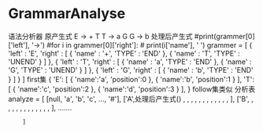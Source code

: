 # GrammarAnalyse
语法分析器
        原产生式
        E -> + T
        T -> a G
        G -> b
        处理后产生式
        #print(grammer[0]['left'], '->')
        #for i in grammer[0]['right']:
        #   print(i['name'], ' ')
        grammer =
        [
            {
                'left' : 'E', 
                'right' : [
                    {
                        'name' : '+', 
                        'TYPE' : 'END'
                    }, 
                    {
                        'name' : 'T', 
                        'TYPE' : 'UNEND'
                    }
                ]
            },
            {
                'left' : 'T', 
                'right' : [
                    {
                        'name' : 'a', 
                        'TYPE' : 'END'
                    }, 
                    {
                        'name' : 'G', 
                        'TYPE' : 'UNEND'
                    }
                ]
            },
            {
                'left' : 'G', 
                'right' : [
                    {
                        'name' : 'b', 
                        'TYPE' : 'END'
                    }
                ]
            }
        ]
        first集
        {
            'E': [
                {
                    'name':'a', 
                    'position':0
                }, {
                    'name':'b', 
                    'position':1
                }
            ],
            'T': [
                {
                    'name':'c', 
                    'position':2
                }, {
                    'name':'d', 
                    'position':3
                }
            ],
        }
        follow集类似
        分析表
        analyze = [
            [null, 'a', 'b', 'c', ..., '#'],
            ['A',处理后产生式() , , , , , , , , , , , , ],
            ['B', , , , , , , , , , , , , ],
            .......

        ]